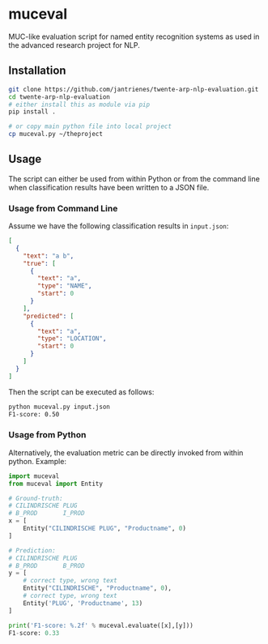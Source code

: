 # muceval
MUC-like evaluation script for named entity recognition systems as used in the advanced research project for NLP.

## Installation
```sh
git clone https://github.com/jantrienes/twente-arp-nlp-evaluation.git
cd twente-arp-nlp-evaluation
# either install this as module via pip
pip install .

# or copy main python file into local project
cp muceval.py ~/theproject
```

## Usage
The script can either be used from within Python or from the command line when classification results have been written to a JSON file.

### Usage from Command Line
Assume we have the following classification results in `input.json`:

```json
[
  {
    "text": "a b",
    "true": [
      {
        "text": "a",
        "type": "NAME",
        "start": 0
      }
    ],
    "predicted": [
      {
        "text": "a",
        "type": "LOCATION",
        "start": 0
      }
    ]
  }
]
```

Then the script can be executed as follows:

```sh
python muceval.py input.json
F1-score: 0.50
```

### Usage from Python
Alternatively, the evaluation metric can be directly invoked from within python. Example:

```py
import muceval
from muceval import Entity

# Ground-truth:
# CILINDRISCHE PLUG
# B_PROD       I_PROD
x = [
    Entity("CILINDRISCHE PLUG", "Productname", 0)
]

# Prediction:
# CILINDRISCHE PLUG
# B_PROD       B_PROD
y = [
    # correct type, wrong text
    Entity("CILINDRISCHE", "Productname", 0),
    # correct type, wrong text
    Entity('PLUG', 'Productname', 13)
]

print('F1-score: %.2f' % muceval.evaluate([x],[y]))
F1-score: 0.33
```
